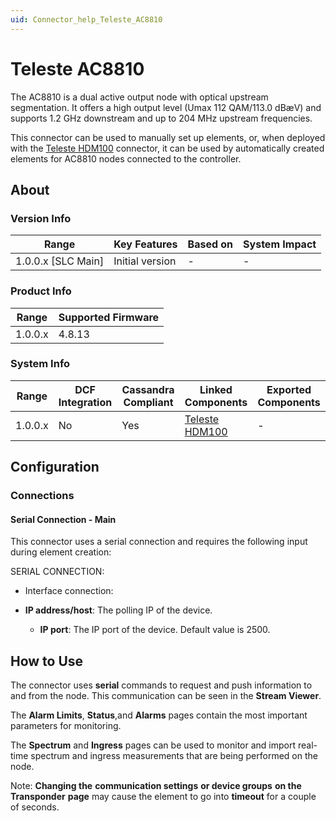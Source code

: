 ```yaml
---
uid: Connector_help_Teleste_AC8810
---
```


# Teleste AC8810

The AC8810 is a dual active output node with optical upstream segmentation. It offers a high output level (Umax 112 QAM/113.0 dBæV) and supports 1.2 GHz downstream and up to 204 MHz upstream frequencies.

This connector can be used to manually set up elements, or, when deployed with the [Teleste HDM100](xref:Connector_help_Teleste_HDM100) connector, it can be used by automatically created elements for AC8810 nodes connected to the controller.

## About

### Version Info

| **Range**            | **Key Features** | **Based on** | **System Impact** |
|----------------------|------------------|--------------|-------------------|
| 1.0.0.x \[SLC Main\] | Initial version  | \-           | \-                |

### Product Info

| **Range** | **Supported Firmware** |
|-----------|------------------------|
| 1.0.0.x   | 4.8.13                 |

### System Info

| **Range** | **DCF Integration** | **Cassandra Compliant** | **Linked Components**                                  | **Exported Components** |
|-----------|---------------------|-------------------------|--------------------------------------------------------|-------------------------|
| 1.0.0.x   | No                  | Yes                     | [Teleste HDM100](xref:Connector_help_Teleste_HDM100) | \-                      |

## Configuration

### Connections

#### Serial Connection - Main

This connector uses a serial connection and requires the following input during element creation:

SERIAL CONNECTION:

- Interface connection:

- **IP address/host**: The polling IP of the device.
  - **IP port**: The IP port of the device. Default value is 2500.

## How to Use

The connector uses **serial** commands to request and push information to and from the node. This communication can be seen in the **Stream Viewer**.

The **Alarm Limits**, **Status**,and **Alarms** pages contain the most important parameters for monitoring.

The **Spectrum** and **Ingress** pages can be used to monitor and import real-time spectrum and ingress measurements that are being performed on the node.

Note: **Changing the** **communication settings** **or device groups** **on the** **Transponder** **page** may cause the element to go into **timeout** for a couple of seconds.
